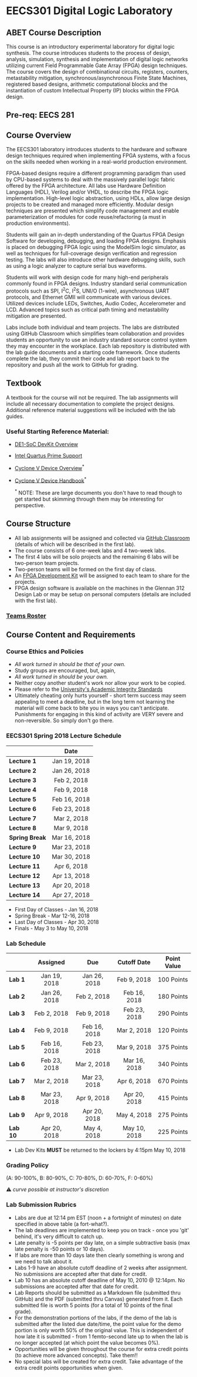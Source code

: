 # EECS301 Digital Logic Laboratory

## ABET Course Description

This course is an introductory experimental laboratory for digital logic synthesis. The course introduces students to the process of design, analysis, simulation, synthesis and implementation of digital logic networks utilizing current Field Programmable Gate Array (FPGA) design techniques. The course covers the design of combinational circuits, registers, counters, metastability mitigation, synchronous/asynchronous Finite State Machines, registered based designs, arithmetic computational blocks and the instantiation of custom Intellectual Property (IP) blocks within the FPGA design. 

## Pre-req: EECS 281

## Course Overview

The EECS301 laboratory introduces students to the hardware and software design techniques required when implementing FPGA systems, with a focus on the skills needed when working in a real-world production environment.

FPGA-based designs require a different programming paradigm than used by CPU-based systems to deal with the massively parallel logic fabric offered by the FPGA architecture.  All labs use Hardware Definition Languages (HDL), Verilog and/or VHDL, to describe the FPGA logic implementation.  High-level logic abstraction, using HDLs, allow large design projects to be created and managed more efficiently.  Modular design techniques are presented which simplify code management and enable parameterization of modules for code reuse/refactoring (a must in production environments).

Students will gain an in-depth understanding of the Quartus FPGA Design Software  for developing, debugging, and loading FPGA designs.  Emphasis is placed on debugging FPGA logic using the ModelSim logic simulator, as well as techniques for full-coverage design verification and regression testing.  The labs will also introduce other hardware debugging skills, such as using a logic analyzer to capture serial bus waveforms.

Students will work with design code for many high-end peripherals commonly found in FPGA designs.  Industry standard serial communication protocols such as SPI, I<sup>2</sup>C, I<sup>2</sup>S, UNI/O (1-wire), asynchronous UART protocols, and Ethernet GMII will communicate with various devices.  Utilized devices include LEDs, Switches, Audio Codec, Accelerometer and LCD.  Advanced topics such as critical path timing and metastability mitigation are presented.

Labs include both individual and team projects.  The labs are distributed using GitHub Classroom which simplifies team collaboration and provides students an opportunity to use an industry standard source control system they may encounter in the workplace.  Each lab repository is distributed with the lab guide documents and a starting code framework. Once students complete the lab, they commit their code and lab report back to the repository and push all the work to GitHub for grading.

## Textbook

A textbook for the course will not be required.  The lab assignments will include all necessary documentation to complete the project designs.  Additional reference material suggestions will be included with the lab guides.

### Useful Starting Reference Material:

* [DE1-SoC DevKit Overview](DE1-SoC/README.md)
* [Intel Quartus Prime Support](https://www.altera.com/products/design-software/fpga-design/quartus-prime/support.html)
* [Cyclone V Device Overview](https://www.altera.com/documentation/sam1403480548153.html)<sup>*</sup>
* [Cyclone V Device Handbook](https://www.altera.com/documentation/sam1403481100977.html)<sup>*</sup>

	<sup>*</sup> NOTE: These are large documents you don't have to read though to get started but skimming through them may be interesting for perspective.

## Course Structure

* All lab assignments will be assigned and collected via [GitHub Classroom](https://github.com) (details of which will be described in the first lab).
* The course consists of 6 one-week labs and 4 two-week labs.
* The first 4 labs will be solo projects and the remaining 6 labs will be two-person team projects.
* Two-person teams will be formed on the first day of class.
* An [FPGA Development Kit](http://www.terasic.com.tw/cgi-bin/page/archive.pl?Language=English&No=836) will be assigned to each team to share for the projects.
* FPGA design software is available on the machines in the Glennan 312 Design Lab or may be setup on personal computers (details are included with the first lab).

### [Teams Roster](EECS301_S18_TeamRoster.md)

## Course Content and Requirements

### Course Ethics and Policies

* _All work turned in should be that of your own._
* Study groups are encouraged, but, again,
* _All work turned in should be your own._
* Neither copy another student's work nor allow your work to be copied.
* Please refer to the [University's Academic Integrity Standards](http://www.case.edu/provost/ugstudies/acintegrity.htm)
* Ultimately cheating only hurts yourself - short term success may seem appealing to meet a deadline, but in the long term not learning the material will come back to bite you in ways you can't anticipate.   Punishments for engaging in this kind of activity are VERY severe and non-reversible.  So simply don't go there.

### EECS301 Spring 2018 Lecture Schedule

|                  |     Date     |
|------------------|:------------:|
| **Lecture 1**    | Jan 19, 2018 |
| **Lecture 2**    | Jan 26, 2018 |
| **Lecture 3**    | Feb  2, 2018 |
| **Lecture 4**    | Feb  9, 2018 |
| **Lecture 5**    | Feb 16, 2018 |
| **Lecture 6**    | Feb 23, 2018 |
| **Lecture 7**    | Mar  2, 2018 |
| **Lecture 8**    | Mar  9, 2018 |
| **Spring Break** | Mar 16, 2018 |
| **Lecture 9**    | Mar 23, 2018 |
| **Lecture 10**   | Mar 30, 2018 |
| **Lecture 11**   | Apr  6, 2018 |
| **Lecture 12**   | Apr 13, 2018 |
| **Lecture 13**   | Apr 20, 2018 |
| **Lecture 14**   | Apr 27, 2018 |

* First Day of Classes - Jan 16, 2018
* Spring Break - Mar 12-16, 2018
* Last Day of Classes - Apr 30, 2018
* Finals - May 3 to May 10, 2018

### Lab Schedule

|            |   Assigned   |      Due     |  Cutoff Date |  Point Value |
|------------|:------------:|:------------:|:------------:|:------------:|
| **Lab 1**  | Jan 19, 2018 | Jan 26, 2018 | Feb  9, 2018 |  100 Points  |
| **Lab 2**  | Jan 26, 2018 | Feb  2, 2018 | Feb 16, 2018 |  180 Points  |
| **Lab 3**  | Feb  2, 2018 | Feb  9, 2018 | Feb 23, 2018 |  290 Points  |
| **Lab 4**  | Feb  9, 2018 | Feb 16, 2018 | Mar  2, 2018 |  120 Points  |
| **Lab 5**  | Feb 16, 2018 | Feb 23, 2018 | Mar  9, 2018 |  375 Points  |
| **Lab 6**  | Feb 23, 2018 | Mar  2, 2018 | Mar 16, 2018 |  340 Points  |
| **Lab 7**  | Mar  2, 2018 | Mar 23, 2018 | Apr  6, 2018 |  670 Points  |
| **Lab 8**  | Mar 23, 2018 | Apr  9, 2018 | Apr 20, 2018 |  415 Points  |
| **Lab 9**  | Apr  9, 2018 | Apr 20, 2018 | May  4, 2018 |  275 Points  |
| **Lab 10** | Apr 20, 2018 | May  4, 2018 | May 10, 2018 |  225 Points  |

* Lab Dev Kits **MUST** be returned to the lockers by 4:15pm May 10, 2018

### Grading Policy

(A: 90-100%, B: 80-90%, C: 70-80%, D: 60-70%, F: 0-60%)  

:warning: _curve possible at instructor's discretion_


### Lab Submission Rubrics

* Labs are due at 12:14 pm EST (noon + a fortnight of minutes) on date specified in above table (a fort-what?).
* The lab deadlines are implemented to keep you on track - once you 'git' behind, it's very difficult to catch up.
* Late penalty is -5 points per day late, on a simple subtractive basis (max late penalty is -50 points or 10 days).
* If labs are more than 10 days late then clearly something is wrong and we need to talk about it.
* Labs 1-9 have an absolute cutoff deadline of 2 weeks after assignment.  No submissions are accepted after that date for credit.
* Lab 10 has an absolute cutoff deadline of May 10, 2010 @ 12:14pm.  No submissions are accepted after that date for credit.
* Lab Reports should be submitted as a Markdown file (submitted thru GitHub) and the PDF (submitted thru Canvas) generated from it. Each submitted file is worth 5 points (for a total of 10 points of the final grade).
* For the demonstration portions of the labs, if the demo of the lab is submitted after the listed due date/time, the point value for the demo portion is only worth 50% of the original value. This is independent of how late it is submitted - from 1 femto-second late up to when the lab is no longer accepted (at which point the value becomes 0%).
* Opportunities will be given throughout the course for extra credit points (to achieve more advanced concepts).  Take them!!
* No special labs will be created for extra credit.  Take advantage of the extra credit points opportunities when given.
